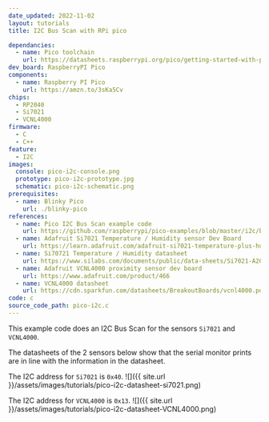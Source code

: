 ```yaml
---
date_updated: 2022-11-02
layout: tutorials
title: I2C Bus Scan with RPi pico

dependancies:
  - name: Pico toolchain
    url: https://datasheets.raspberrypi.org/pico/getting-started-with-pico.pdf
dev_board: RaspberryPI Pico
components:
  - name: Raspberry PI Pico
    url: https://amzn.to/3sKa5Cv
chips:
  - RP2040
  - Si7021
  - VCNL4000
firmware:
  - C
  - C++
feature:
  - I2C
images:
  console: pico-i2c-console.png
  prototype: pico-i2c-prototype.jpg
  schematic: pico-i2c-schematic.png
prerequisites:
  - name: Blinky Pico
    url: ./blinky-pico
references:
  - name: Pico I2C Bus Scan example code
    url: https://github.com/raspberrypi/pico-examples/blob/master/i2c/bus_scan/bus_scan.c
  - name: Adafruit Si7021 Temperature / Humidity sensor Dev Board
    url: https://learn.adafruit.com/adafruit-si7021-temperature-plus-humidity-sensor
  - name: Si70721 Temperature / Humidity datasheet
    url: https://www.silabs.com/documents/public/data-sheets/Si7021-A20.pdf
  - name: Adafruit VCNL4000 proximity sensor dev board
    url: https://www.adafruit.com/product/466
  - name: VCNL4000 datasheet
    url: https://cdn.sparkfun.com/datasheets/BreakoutBoards/vcnl4000.pdf
code: c
source_code_path: pico-i2c.c
---
```


This example code does an I2C Bus Scan for the sensors `Si7021` and `VCNL4000`.

The datasheets of the 2 sensors below show that the serial monitor prints are in line with the information in the datasheet.

The I2C address for `Si7021` is `0x40`.
![]({{ site.url }}/assets/images/tutorials/pico-i2c-datasheet-si7021.png)

The I2C address for `VCNL4000` is `0x13`.
![]({{ site.url }}/assets/images/tutorials/pico-i2c-datasheet-VCNL4000.png)
